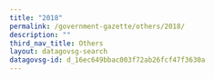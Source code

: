 ```yaml
---
title: "2018"
permalink: /government-gazette/others/2018/
description: ""
third_nav_title: Others
layout: datagovsg-search
datagovsg-id: d_16ec649bbac003f72ab26fcf47f3630a
---
```

